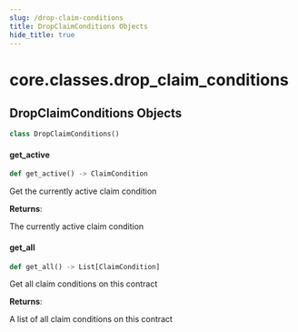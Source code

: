 ```yaml
---
slug: /drop-claim-conditions
title: DropClaimConditions Objects
hide_title: true
---
```

<a id="core.classes.drop_claim_conditions"></a>

# core.classes.drop\_claim\_conditions

<a id="core.classes.drop_claim_conditions.DropClaimConditions"></a>

## DropClaimConditions Objects

```python
class DropClaimConditions()
```

<a id="core.classes.drop_claim_conditions.DropClaimConditions.get_active"></a>

#### get\_active

```python
def get_active() -> ClaimCondition
```

Get the currently active claim condition

**Returns**:

The currently active claim condition

<a id="core.classes.drop_claim_conditions.DropClaimConditions.get_all"></a>

#### get\_all

```python
def get_all() -> List[ClaimCondition]
```

Get all claim conditions on this contract

**Returns**:

A list of all claim conditions on this contract
